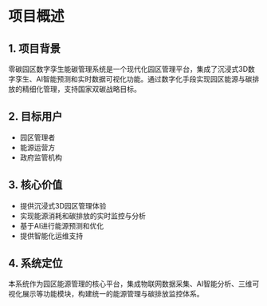 # 项目概述

## 1. 项目背景

零碳园区数字孪生能碳管理系统是一个现代化园区管理平台，集成了沉浸式3D数字孪生、AI智能预测和实时数据可视化功能。通过数字化手段实现园区能源与碳排放的精细化管理，支持国家双碳战略目标。

## 2. 目标用户
- 园区管理者
- 能源运营方
- 政府监管机构

## 3. 核心价值
- 提供沉浸式3D园区管理体验
- 实现能源消耗和碳排放的实时监控与分析
- 基于AI进行能源预测和优化
- 提供智能化运维支持

## 4. 系统定位
本系统作为园区能源管理的核心平台，集成物联网数据采集、AI智能分析、三维可视化展示等功能模块，构建统一的能源管理与碳排放监控体系。